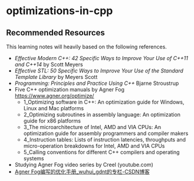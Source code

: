 # optimizations-in-cpp

## Recommended Resources 
This learning notes will heavily based on the following references. 

- *Effective Modern C++: 42 Specific Ways to Improve Your Use of C++11 and C++14* by Scott Meyers
- *Effective STL: 50 Specific Ways to Improve Your Use of the Standard Template Library* by Meyers Scott
- *Programming: Principles and Practice Using C++* Bjarne Stroustrup
- Five C++ optimization manuals by Agner Fog <https://www.agner.org/optimize/>
  - 1_Optimizing software in C++: An optimization guide for Windows, Linux and Mac platforms
  - 2_Optimizing subroutines in assembly language: An optimization guide for x86 platforms
  - 3_The microarchitecture of Intel, AMD and VIA CPUs: An optimization guide for assembly programmers and compiler makers
  - 4_Instruction tables: Lists of instruction latencies, throughputs and micro-operation breakdowns for Intel, AMD and VIA CPUs 
  - 5_Calling conventions for different C++ compilers and operating systems
- Studying Agner Fog video series by Creel (youtube.com)
- [Agner Fog编写的优化手册_wuhui_gdnt的专栏-CSDN博客](https://blog.csdn.net/wuhui_gdnt/category_7027658.html)
